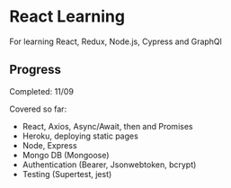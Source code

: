 # React Learning

For learning React, Redux, Node.js, Cypress and GraphQl

## Progress 

Completed: 11/09

Covered so far: 

* React, Axios, Async/Await, then and Promises
* Heroku, deploying static pages
* Node, Express
* Mongo DB (Mongoose) 
* Authentication (Bearer, Jsonwebtoken, bcrypt)
* Testing (Supertest, jest)
